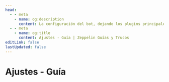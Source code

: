 ```yaml
---
head:
  - - meta
    - name: og:description
      content: La configuración del bot, dejando los plugins principales, es necesaria para tener el bot lo más completo posible. Aprenda acerca de los niveles, prefijos y otros ajustes aquí.
  - - meta
    - name: og:title
      content: Ajustes - Guía | Zeppelin Guías y Trucos
editLink: false
lastUpdated: false
---
```


# Ajustes - Guía
